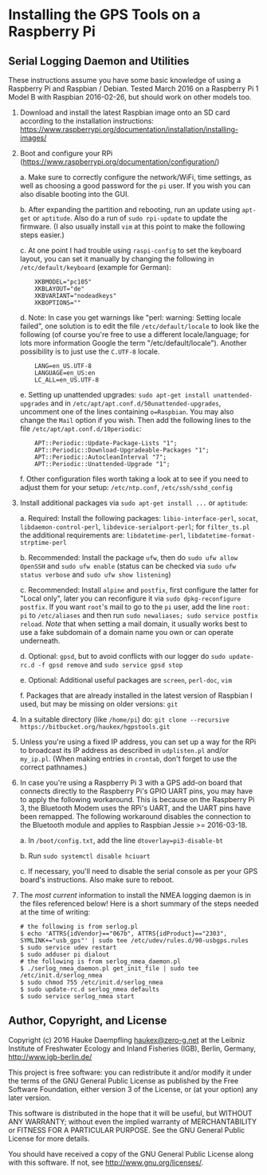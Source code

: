 
Installing the GPS Tools on a Raspberry Pi
==========================================

Serial Logging Daemon and Utilities
-----------------------------------

These instructions assume you have some basic knowledge of using
a Raspberry Pi and Raspbian / Debian.
Tested March 2016 on a Raspberry Pi 1 Model B with Raspbian 2016-02-26,
but should work on other models too.

1.	Download and install the latest Raspbian image onto an SD card
	according to the installation instructions:
	<https://www.raspberrypi.org/documentation/installation/installing-images/>
	
2.	Boot and configure your RPi
	(<https://www.raspberrypi.org/documentation/configuration/>)
	
	a.	Make sure to correctly configure the network/WiFi, time settings,
		as well as choosing a good password for the `pi` user.
		If you wish you can also disable booting into the GUI.
		
	b.	After expanding the partition and rebooting,
		run an update using `apt-get` or `aptitude`.
		Also do a run of `sudo rpi-update` to update the firmware.
		(I also usually install `vim` at this point
		to make the following steps easier.)
		
	c.	At one point I had trouble using `raspi-config` to set the keyboard layout,
		you can set it manually by changing the following in `/etc/default/keyboard`
		(example for German):
		
			XKBMODEL="pc105"
			XKBLAYOUT="de"
			XKBVARIANT="nodeadkeys"
			XKBOPTIONS=""
		
	d.	Note: In case you get warnings like "perl: warning: Setting locale failed",
		one solution is to edit the file `/etc/default/locale` to look like the following
		(of course you're free to use a different locale/language; for lots
		more information Google the term "/etc/default/locale").
		Another possibility is to just use the `C.UTF-8` locale.
		
			LANG=en_US.UTF-8
			LANGUAGE=en_US:en
			LC_ALL=en_US.UTF-8
		
	e.	Setting up unattended upgrades:
		`sudo apt-get install unattended-upgrades` and
		in `/etc/apt/apt.conf.d/50unattended-upgrades`,
		uncomment one of the lines containing `o=Raspbian`.
		You may also change the `Mail` option if you wish.
		Then add the following lines to the file
		`/etc/apt/apt.conf.d/10periodic`:
		
			APT::Periodic::Update-Package-Lists "1";
			APT::Periodic::Download-Upgradeable-Packages "1";
			APT::Periodic::AutocleanInterval "7";
			APT::Periodic::Unattended-Upgrade "1";
		
	f.	Other configuration files worth taking a look at to see if you need
		to adjust them for your setup: `/etc/ntp.conf`, `/etc/ssh/sshd_config`
	
3.	Install additional packages via `sudo apt-get install ...` or `aptitude`:
	
	a.	Required: Install the following packages: `libio-interface-perl`, `socat`,
		`libdaemon-control-perl`, `libdevice-serialport-perl`;
		for `filter_ts.pl` the additional requirements are:
		`libdatetime-perl`, `libdatetime-format-strptime-perl`
		
	b.	Recommended: Install the package `ufw`, then do `sudo ufw allow OpenSSH`
		and `sudo ufw enable` (status can be checked via
		`sudo ufw status verbose` and `sudo ufw show listening`)
		
	c.	Recommended: Install `alpine` and `postfix`, first configure the
		latter for "Local only", later you can reconfigure it via
		`sudo dpkg-reconfigure postfix`. If you want `root`'s mail to go to
		the `pi` user, add the line `root: pi` to `/etc/aliases` and then
		run `sudo newaliases; sudo service postfix reload`.
		*Note* that when setting a mail domain, it usually works best to use
		a fake subdomain of a domain name you own or can operate underneath.
		
	d.	Optional: `gpsd`, but to avoid conflicts with our logger do
		`sudo update-rc.d -f gpsd remove` and `sudo service gpsd stop`
		
	e.	Optional: Additional useful packages are `screen`, `perl-doc`, `vim`
		
	f.	Packages that are already installed in the latest version of Raspbian
		I used, but may be missing on older versions: `git`
	
3.	In a suitable directory (like `/home/pi`) do:
	`git clone --recursive https://bitbucket.org/haukex/hgpstools.git`
	
4.	Unless you're using a fixed IP address, you can set up a way for the RPi
	to broadcast its IP address as described in `udplisten.pl` and/or `my_ip.pl`.
	(When making entries in `crontab`, don't forget to use the correct pathnames.)
	
5.	In case you're using a Raspberry Pi 3 with a GPS add-on board
	that connects directly to the Raspberry Pi's GPIO UART pins,
	you may have to apply the following workaround.
	This is because on the Raspberry Pi 3, the Bluetooth Modem uses
	the RPi's UART, and the UART pins have been remapped.
	The following workaround disables the connection to the Bluetooth
	module and applies to Raspbian Jessie >= 2016-03-18.
	
	a.	In `/boot/config.txt`, add the line `dtoverlay=pi3-disable-bt`
		
	b.	Run `sudo systemctl disable hciuart`
		
	c.	If necessary, you'll need to disable the serial console as per your
		GPS board's instructions. Also make sure to reboot.
	
6.	The *most current* information to install the NMEA logging daemon is in the files
	referenced below! Here is a short summary of the steps needed at the time of writing:
	
		# the following is from serlog.pl
		$ echo 'ATTRS{idVendor}=="067b", ATTRS{idProduct}=="2303", SYMLINK+="usb_gps"' | sudo tee /etc/udev/rules.d/90-usbgps.rules
		$ sudo service udev restart
		$ sudo adduser pi dialout
		# the following is from serlog_nmea_daemon.pl
		$ ./serlog_nmea_daemon.pl get_init_file | sudo tee /etc/init.d/serlog_nmea
		$ sudo chmod 755 /etc/init.d/serlog_nmea
		$ sudo update-rc.d serlog_nmea defaults
		$ sudo service serlog_nmea start


Author, Copyright, and License
------------------------------

Copyright (c) 2016 Hauke Daempfling <haukex@zero-g.net>
at the Leibniz Institute of Freshwater Ecology and Inland Fisheries (IGB),
Berlin, Germany, <http://www.igb-berlin.de/>

This project is free software: you can redistribute it and/or modify
it under the terms of the GNU General Public License as published by
the Free Software Foundation, either version 3 of the License, or
(at your option) any later version.

This software is distributed in the hope that it will be useful,
but WITHOUT ANY WARRANTY; without even the implied warranty of
MERCHANTABILITY or FITNESS FOR A PARTICULAR PURPOSE. See the
GNU General Public License for more details.

You should have received a copy of the GNU General Public License
along with this software. If not, see <http://www.gnu.org/licenses/>.

